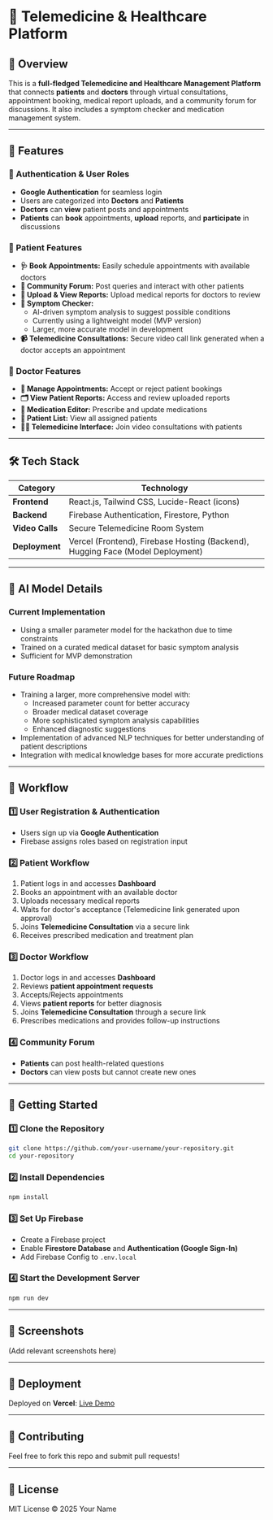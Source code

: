 # 🏥 Telemedicine & Healthcare Platform

## 📌 Overview
This is a **full-fledged Telemedicine and Healthcare Management Platform** that connects **patients** and **doctors** through virtual consultations, appointment booking, medical report uploads, and a community forum for discussions. It also includes a symptom checker and medication management system.

---

## 🌟 Features

### **🔹 Authentication & User Roles**
- **Google Authentication** for seamless login
- Users are categorized into **Doctors** and **Patients**
- **Doctors** can **view** patient posts and appointments
- **Patients** can **book** appointments, **upload** reports, and **participate** in discussions

### **🔹 Patient Features**
- **🩺 Book Appointments:** Easily schedule appointments with available doctors
- **💬 Community Forum:** Post queries and interact with other patients
- **📁 Upload & View Reports:** Upload medical reports for doctors to review
- **📌 Symptom Checker:** 
  - AI-driven symptom analysis to suggest possible conditions
  - Currently using a lightweight model (MVP version)
  - Larger, more accurate model in development
- **📹 Telemedicine Consultations:** Secure video call link generated when a doctor accepts an appointment

### **🔹 Doctor Features**
- **📅 Manage Appointments:** Accept or reject patient bookings
- **🗂️ View Patient Reports:** Access and review uploaded reports
- **📝 Medication Editor:** Prescribe and update medications
- **👥 Patient List:** View all assigned patients
- **👨‍⚕️ Telemedicine Interface:** Join video consultations with patients

---

## 🛠️ Tech Stack

| Category            | Technology           |
|--------------------|---------------------|
| **Frontend**       | React.js, Tailwind CSS, Lucide-React (icons) |
| **Backend**        | Firebase Authentication, Firestore, Python |
| **Video Calls**    | Secure Telemedicine Room System |
| **Deployment**     | Vercel (Frontend), Firebase Hosting (Backend), Hugging Face (Model Deployment) |

---

## 🤖 AI Model Details

### Current Implementation
- Using a smaller parameter model for the hackathon due to time constraints
- Trained on a curated medical dataset for basic symptom analysis
- Sufficient for MVP demonstration

### Future Roadmap
- Training a larger, more comprehensive model with:
  - Increased parameter count for better accuracy
  - Broader medical dataset coverage
  - More sophisticated symptom analysis capabilities
  - Enhanced diagnostic suggestions
- Implementation of advanced NLP techniques for better understanding of patient descriptions
- Integration with medical knowledge bases for more accurate predictions

---

## 🔄 Workflow

### **1️⃣ User Registration & Authentication**
- Users sign up via **Google Authentication**
- Firebase assigns roles based on registration input

### **2️⃣ Patient Workflow**
1. Patient logs in and accesses **Dashboard**
2. Books an appointment with an available doctor
3. Uploads necessary medical reports
4. Waits for doctor's acceptance (Telemedicine link generated upon approval)
5. Joins **Telemedicine Consultation** via a secure link
6. Receives prescribed medication and treatment plan

### **3️⃣ Doctor Workflow**
1. Doctor logs in and accesses **Dashboard**
2. Reviews **patient appointment requests**
3. Accepts/Rejects appointments
4. Views **patient reports** for better diagnosis
5. Joins **Telemedicine Consultation** through a secure link
6. Prescribes medications and provides follow-up instructions

### **4️⃣ Community Forum**
- **Patients** can post health-related questions
- **Doctors** can view posts but cannot create new ones

---

## 🚀 Getting Started

### **1️⃣ Clone the Repository**
```bash
git clone https://github.com/your-username/your-repository.git
cd your-repository
```

### **2️⃣ Install Dependencies**
```bash
npm install
```

### **3️⃣ Set Up Firebase**
- Create a Firebase project
- Enable **Firestore Database** and **Authentication (Google Sign-In)**
- Add Firebase Config to `.env.local`

### **4️⃣ Start the Development Server**
```bash
npm run dev
```

---

## 📸 Screenshots
(Add relevant screenshots here)

---

## 📌 Deployment
Deployed on **Vercel**: [Live Demo](https://big-docs.vercel.app/)

---

## 🤝 Contributing
Feel free to fork this repo and submit pull requests!

---

## 📜 License
MIT License © 2025 Your Name
